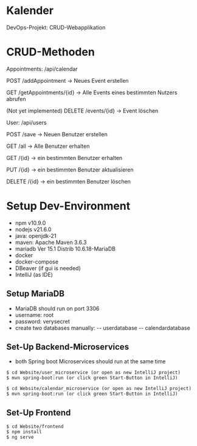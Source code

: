 # Kalender
DevOps-Projekt: CRUD-Webapplikation


# CRUD-Methoden
Appointments: /api/calendar

POST /addAppointment → Neues Event erstellen

GET /getAppointments/{id} → Alle Events eines bestimmten Nutzers abrufen

(Not yet implemented)
DELETE /events/{id} → Event löschen

User: /api/users

POST /save → Neuen Benutzer erstellen

GET /all → Alle Benutzer erhalten

GET /{id} → ein bestimmten Benutzer erhalten

PUT /{id} → ein bestimmten Benutzer aktualisieren

DELETE /{id} → ein bestimmten Benutzer löschen

# Setup Dev-Environment
- npm v10.9.0
- nodejs v21.6.0
- java: openjdk-21
- maven: Apache Maven 3.6.3
- mariadb  Ver 15.1 Distrib 10.6.18-MariaDB
- docker
- docker-compose
- DBeaver (if gui is needed)
- IntelliJ (as IDE)

## Setup MariaDB
- MariaDB should run on port 3306
- username: root
- password: verysecret
- create two databases manually:
-- userdatabase
-- calendardatabase


## Set-Up Backend-Microservices
- both Spring boot Microservices should run at the same time
```
$ cd Website/user_microservice (or open as new IntelliJ project)
$ mvn spring-boot:run (or click green Start-Button in IntelliJ)

$ cd Website/calendar_microservice (or open as new IntelliJ project)
$ mvn spring-boot:run (or click green Start-Button in IntelliJ)
```

## Set-Up Frontend
```
$ cd Website/frontend
$ npm install
$ ng serve
```
